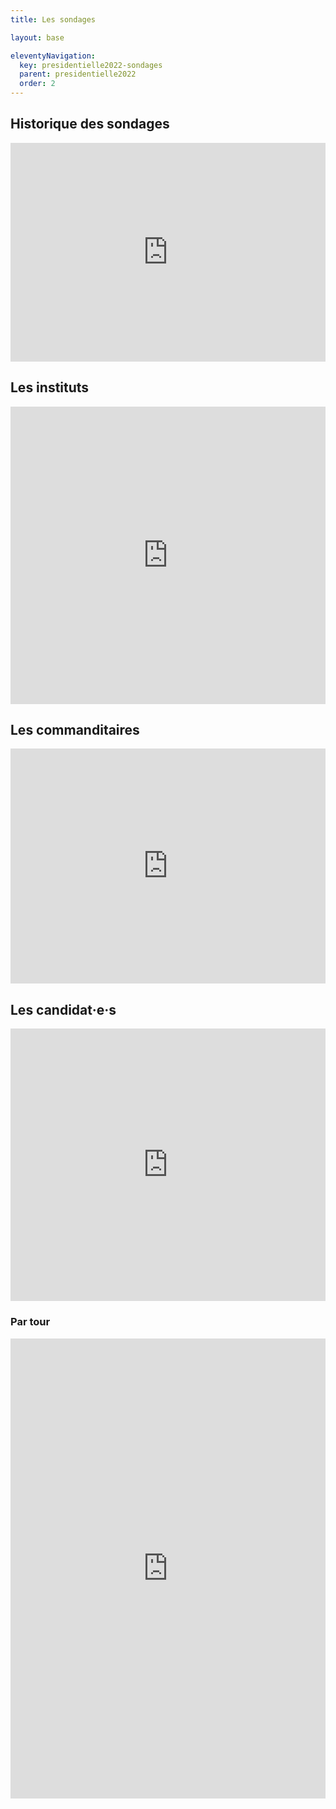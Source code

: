 ```yaml
---
title: Les sondages

layout: base

eleventyNavigation:
  key: presidentielle2022-sondages
  parent: presidentielle2022
  order: 2
---
```


## Historique des sondages

<iframe width="100%" height="350" frameborder="0"
  src="https://observablehq.com/embed/@taniki/presidentielles2022-sondages-suivi?cells=sondagesTable"></iframe>


## Les instituts

<iframe width="100%" height="476" frameborder="0"
  src="https://observablehq.com/embed/@taniki/presidentielles2022-sondages-suivi?cells=institutChart"></iframe>


## Les commanditaires

<iframe width="100%" height="376" frameborder="0"
  src="https://observablehq.com/embed/@taniki/presidentielles2022-sondages-suivi?cells=commanditairesChart"></iframe>


## Les candidat·e·s

<iframe width="100%" height="436" frameborder="0"
  src="https://observablehq.com/embed/@taniki/presidentielles2022-sondages-suivi?cells=candidatsChart"></iframe>


### Par tour

<iframe width="100%" height="736" frameborder="0"
  src="https://observablehq.com/embed/@taniki/presidentielles2022-sondages-suivi?cells=candidatsToursChart"></iframe>
